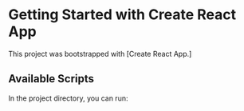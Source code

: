 # Getting Started with Create React App

This project was bootstrapped with [Create React App.]

## Available Scripts

In the project directory, you can run:

